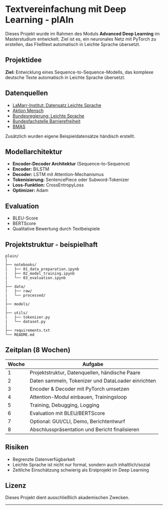 # Textvereinfachung mit Deep Learning - plAIn

Dieses Projekt wurde im Rahmen des Moduls **Advanced Deep Learning** im Masterstudium entwickelt. Ziel ist es, ein neuronales Netz mit PyTorch zu erstellen, das Fließtext automatisch in Leichte Sprache übersetzt.

## Projektidee

**Ziel:** Entwicklung eines Sequence-to-Sequence-Modells, das komplexe deutsche Texte automatisch in Leichte Sprache übersetzt.

## Datenquellen

* [LaMarr-Institut: Datensatz Leichte Sprache](https://lamarr-institute.org/de/blog/datensatz-leichte-sprache)
* [Aktion Mensch](https://www.aktion-mensch.de/)
* [Bundesregierung: Leichte Sprache](https://www.bundesregierung.de/breg-de/aktuelles/faq-leichte-sprache-2189214)
* [Bundesfachstelle Barrierefreiheit](https://www.bundesfachstelle-barrierefreiheit.de/DE/Home/home_node.html)
* [BMAS](https://www.bmas.de/DE/Startseite/start.html)

Zusätzlich wurden eigene Beispieldatensätze händisch erstellt.

## Modellarchitektur

* **Encoder-Decoder Architektur** (Sequence-to-Sequence)
* **Encoder:** BiLSTM
* **Decoder:** LSTM mit Attention-Mechanismus
* **Tokenisierung:** SentencePiece oder Subword-Tokenizer
* **Loss-Funktion:** CrossEntropyLoss
* **Optimizer:** Adam

## Evaluation

* BLEU-Score
* BERTScore
* Qualitative Bewertung durch Textbeispiele

## Projektstruktur - beispielhaft

```
plain/
|
├── notebooks/
|   ├── 01_data_preparation.ipynb
|   ├── 02_model_training.ipynb
|   └── 03_evaluation.ipynb
|
├── data/
|   ├── raw/
|   └── processed/
|
├── models/
|
├── utils/
|   ├── tokenizer.py
|   └── dataset.py
|
├── requirements.txt
└── README.md
```

## Zeitplan (8 Wochen)

| Woche | Aufgabe                                            |
| ----- | -------------------------------------------------- |
| 1     | Projektstruktur, Datenquellen, händische Paare     |
| 2     | Daten sammeln, Tokenizer und DataLoader einrichten |
| 3     | Encoder & Decoder mit PyTorch umsetzen             |
| 4     | Attention-Modul einbauen, Trainingsloop            |
| 5     | Training, Debugging, Logging                       |
| 6     | Evaluation mit BLEU/BERTScore                      |
| 7     | Optional: GUI/CLI, Demo, Berichtentwurf            |
| 8     | Abschlusspräsentation und Bericht finalisieren     |

## Risiken

* Begrenzte Datenverfügbarkeit
* Leichte Sprache ist nicht nur formal, sondern auch inhaltlich/sozial
* Zeitliche Einschätzung schwierig als Erstprojekt im Deep Learning

## Lizenz

Dieses Projekt dient ausschließlich akademischen Zwecken.

---

